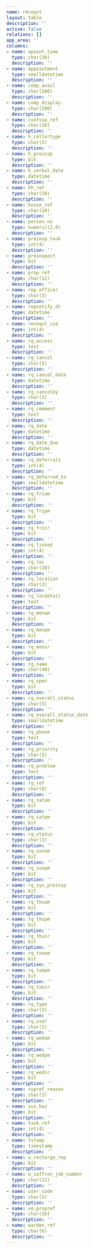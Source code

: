 ```yaml
---
name: rmreqst
layout: table
description: ''
active: false
relations: []
app_area: ''
columns:
- name: apoint_time
  type: char(30)
  description: ''
- name: appointment
  type: smalldatetime
  description: ''
- name: comp_avail
  type: char(200)
  description: ''
- name: comp_display
  type: char(200)
  description: ''
- name: confsup_ref
  type: char(10)
  description: ''
- name: h_callertype
  type: char(3)
  description: ''
- name: h_preinsp
  type: bit
  description: ''
- name: h_verbal_date
  type: datetime
  description: ''
- name: hh_ref
  type: char(10)
  description: ''
- name: house_ref
  type: char(10)
  description: ''
- name: person_no
  type: numeric(2,0)
  description: ''
- name: preinsp_task
  type: int(4)
  description: ''
- name: preinspect
  type: bit
  description: ''
- name: prop_ref
  type: char(12)
  description: ''
- name: rep_officer
  type: char(3)
  description: ''
- name: repnotify_dt
  type: datetime
  description: ''
- name: rmreqst_sid
  type: int(4)
  description: ''
- name: rq_access
  type: text
  description: ''
- name: rq_cancel
  type: char(3)
  description: ''
- name: rq_cancel_date
  type: datetime
  description: ''
- name: rq_cancelby
  type: char(3)
  description: ''
- name: rq_comment
  type: text
  description: ''
- name: rq_date
  type: datetime
  description: ''
- name: rq_date_due
  type: datetime
  description: ''
- name: rq_deferrals
  type: int(4)
  description: ''
- name: rq_deferred_to
  type: smalldatetime
  description: ''
- name: rq_friam
  type: bit
  description: ''
- name: rq_fripm
  type: bit
  description: ''
- name: rq_frisr
  type: bit
  description: ''
- name: rq_linked
  type: int(4)
  description: ''
- name: rq_loc
  type: char(10)
  description: ''
- name: rq_location
  type: char(3)
  description: ''
- name: rq_locdetail
  type: text
  description: ''
- name: rq_monam
  type: bit
  description: ''
- name: rq_monpm
  type: bit
  description: ''
- name: rq_monsr
  type: bit
  description: ''
- name: rq_name
  type: char(40)
  description: ''
- name: rq_open
  type: bit
  description: ''
- name: rq_overall_status
  type: char(3)
  description: ''
- name: rq_overall_status_date
  type: smalldatetime
  description: ''
- name: rq_phone
  type: text
  description: ''
- name: rq_priority
  type: char(3)
  description: ''
- name: rq_problem
  type: text
  description: ''
- name: rq_ref
  type: char(8)
  description: ''
- name: rq_satam
  type: bit
  description: ''
- name: rq_satpm
  type: bit
  description: ''
- name: rq_status
  type: char(3)
  description: ''
- name: rq_sunam
  type: bit
  description: ''
- name: rq_sunpm
  type: bit
  description: ''
- name: rq_sys_preinsp
  type: bit
  description: ''
- name: rq_thuam
  type: bit
  description: ''
- name: rq_thupm
  type: bit
  description: ''
- name: rq_thusr
  type: bit
  description: ''
- name: rq_tueam
  type: bit
  description: ''
- name: rq_tuepm
  type: bit
  description: ''
- name: rq_tuesr
  type: bit
  description: ''
- name: rq_type
  type: char(3)
  description: ''
- name: rq_user
  type: char(3)
  description: ''
- name: rq_wedam
  type: bit
  description: ''
- name: rq_wedpm
  type: bit
  description: ''
- name: rq_wedsr
  type: bit
  description: ''
- name: supref_reason
  type: char(3)
  description: ''
- name: sus_haz
  type: bit
  description: ''
- name: task_ref
  type: int(4)
  description: ''
- name: tstamp
  type: timestamp
  description: ''
- name: u_recharge_rep
  type: bit
  description: ''
- name: u_saffron_job_number
  type: char(12)
  description: ''
- name: user_code
  type: char(3)
  description: ''
- name: vm_propref
  type: char(16)
  description: ''
- name: warden_ref
  type: char(6)
  description: ''
---
```


